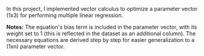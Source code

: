 In this project, I implemented vector calculus to optimize a parameter vector (1x3) for performing multiple linear regression.

**Notes:**
  The equation's bias term is included in the parameter vector, with its weight set to 1 (this is reflected in the dataset as an additional column).
  The necessary equations are derived step by step for easier generalization to a (1xn) parameter vector.

